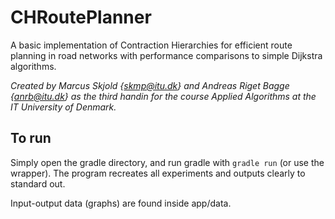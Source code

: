 # CHRoutePlanner
A basic implementation of Contraction Hierarchies for efficient route planning in road networks with performance comparisons to simple Dijkstra algorithms.

*Created by Marcus Skjold {skmp@itu.dk} and Andreas Riget Bagge {anrb@itu.dk} as the third handin for the course Applied Algorithms at the IT University of Denmark.*

## To run

Simply open the gradle directory, and run gradle with `gradle run` (or use the wrapper).
The program recreates all experiments and outputs clearly to standard out.

Input-output data (graphs) are found inside app/data.
